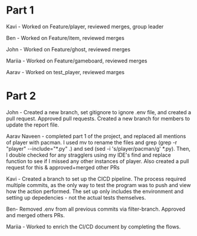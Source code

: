 # Part 1

Kavi - Worked on Feature/player, reviewed merges, group leader

Ben - Worked on Feature/item, reviewed merges

John - Worked on Feature/ghost, reviewed merges

Mariia - Worked on Feature/gameboard, reviewed merges

Aarav - Worked on test_player, reviewed marges



# Part 2


John - Created a new branch, set gitignore to ignore .env file, and created a pull request. Approved pull requests. Created a new branch for members to update the report file.

Aarav Naveen - completed part 1 of the project, and replaced all mentions of player with pacman. I used mv to rename the files and grep (grep -r "player" --include="*.py" .) and sed (sed -i 's/player/pacman/g' *.py). Then, I double checked for any stragglers using my IDE's find and replace function to see if I missed any other instances of player. Also created a pull request for this & approved+merged other PRs

Kavi - Created a branch to set up the CICD pipeline. The process required multiple commits, as the only way to test the program was to push and view how the action performed. The set up only includes the environment and setting up depedencies - not the actual tests themselves.

Ben- Removed .env from all previous commits via filter-branch. Approved and merged others PRs.

Mariia - Worked to enrich the CI/CD document by completing the flows.
